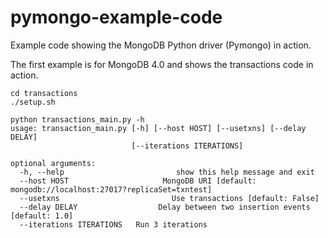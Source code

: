 # pymongo-example-code
Example code showing the MongoDB Python driver (Pymongo) in action.

The first example is for MongoDB 4.0 and shows the transactions code
in action.

```
cd transactions
./setup.sh

python transactions_main.py -h
usage: transaction_main.py [-h] [--host HOST] [--usetxns] [--delay DELAY]
                           [--iterations ITERATIONS]

optional arguments:
  -h, --help                         show this help message and exit
  --host HOST                     MongoDB URI [default: mongodb://localhost:27017?replicaSet=txntest]
  --usetxns                         Use transactions [default: False]
  --delay DELAY                  Delay between two insertion events [default: 1.0]
  --iterations ITERATIONS   Run 3 iterations
```
